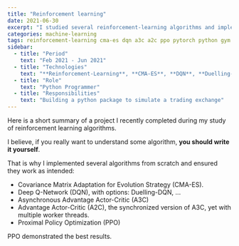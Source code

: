 ```yaml
---
title: "Reinforcement learning"
date: 2021-06-30
excerpt: "I studied several reinforcement-learning algorithms and implemented them in code from scratch."
categories: machine-learning
tags: reinforcement-learning cma-es dqn a3c a2c ppo pytorch python gym
sidebar:
  - title: "Period"
    text: "Feb 2021 - Jun 2021"
  - title: "Technologies"
    text: "**Reinforcement-Learning**, **CMA-ES**, **DQN**, **Duelling-DQN**, **A3C**, **A2C**, **PPO**, **PyTorch**, **Python**"
  - title: "Role"
    text: "Python Programmer"
  - title: "Responsibilities"
    text: "Building a python package to simulate a trading exchange"
---
```


Here is a short summary of a project I recently completed
during my study of reinforcement learning algorithms.

I believe, if you really want to understand some algorithm, **you should write it yourself**.

That is why I implemented several algorithms from scratch and ensured they work as intended:

- Covariance Matrix Adaptation for Evolution Strategy (CMA-ES).
- Deep Q-Network (DQN), with options: Duelling-DQN, ...
- Asynchronous Advantage Actor-Critic (A3C)
- Advantage Actor-Critic (A2C), the synchronized version of A3C, yet with multiple worker threads.
- Proximal Policy Optimization (PPO)

PPO demonstrated the best results.
